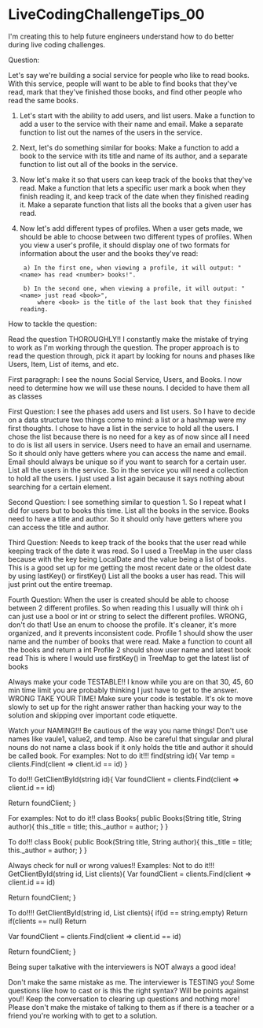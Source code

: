 # LiveCodingChallengeTips_00
 I'm creating this to help future engineers understand how to do better during live coding challenges.
 
 Question:
 
Let's say we're building a social service for people who like to read books. 
With this service, people will want to be able to find books that they've read, mark that they've finished those books, and find other people who read the same books.

1) Let's start with the ability to add users, and list users. 
	Make a function to add a user to the service with their name and email. 
	Make a separate function to list out the names of the users in the service.

2) Next, let's do something similar for books: 
	Make a function to add a book to the service with its title and name of its author, 
	and a separate function to list out all of the books in the service.

3) Now let's make it so that users can keep track of the books that they've read. 
	Make a function that lets a specific user mark a book when they finish reading it, 
	and keep track of the date when they finished reading it. 
	Make a separate function that lists all the books that a given user has read.

4) Now let's add different types of profiles. 
	When a user gets made, we should be able to choose between two different types of profiles. 
	When you view a user's profile, it should display one of two formats for information about the user and the books they've read:

  		a) In the first one, when viewing a profile, it will output: "<name> has read <number> books!".

  		b) In the second one, when viewing a profile, it will output: "<name> just read <book>",
  			where <book> is the title of the last book that they finished reading.

How to tackle the question:

Read the question THOROUGHLY!!
 I constantly make the mistake of trying to work as I'm working through the question. The proper approach is to read the question through, pick it apart   by looking for nouns and phases like Users, Item, List of items, and etc.

First paragraph:
 I see the nouns Social Service, Users, and Books. 
  I now need to determine how we will use these nouns. I decided to have them all as classes

First Question:
 I see the phases add users and list users. 
  So I have to decide on a data structure two things come to mind: a list or a hashmap were my first thoughts. I chose to have a list in the service to     hold all the users. I chose the list because there is no need for a key as of now since all I need to do is list all users in service.
 Users need to have an email and username. 
  So it should only have getters where you can access the name and email. Email should always be unique so if you want to search for a certain user.
 List all the users in the service. 
  So in the service you will need a collection to hold all the users. I just used a list again because it says nothing about searching for a certain       element. 

Second Question:
 I see something similar to question 1. 
  So I repeat what I did for users but to books this time. 
 List all the books in the service.
 Books need to have a title and author. 
  So it should only have getters where you can access the title and author.
 
Third Question:
 Needs to keep track of the books that the user read while keeping track of the date it was read. 
  So I used a TreeMap in the user class because with the key being LocalDate and the value being a list of books. This is a good set up for me getting the most recent date or the oldest date by using lastKey() or firstKey()
 List all the books a user has read. 
  This will just print out the entire treemap.

Fourth Question:
 When the user is created should be able to choose between 2 different profiles.
  So when reading this I usually will think oh i can just use a bool or int or string to select the different profiles. WRONG, don't do that! Use an enum  to choose the profile. It's cleaner, it's more organized, and it prevents inconsistent code.
 Profile 1 should show the user name and the number of books that were read.
  Make a function to count all the books and return a int
 Profile 2 should show user name and latest book read
  This is where I would use firstKey() in TreeMap to get the latest list of books


Always make your code TESTABLE!!
 I know while you are on that 30, 45, 60 min time limit you are probably thinking I just have to get to the answer. WRONG TAKE YOUR TIME! Make sure your code is testable. It's ok to move slowly to set up for the right answer rather than hacking your way to the solution and skipping over important code etiquette. 

Watch your NAMING!!!
 Be cautious of the way you name things! Don't use names like vaule1, value2, and temp. Also be careful that singular and plural nouns do not name a class book if it only holds the title and author it should be called book.
 For examples:
  Not to do it!!!
   find(string id){
   Var temp = clients.Find(client => client.id == id)
   }

  To do!!!
   GetClientById(string id){
   Var foundClient = clients.Find(client => client.id == id)

   Return foundClient;
   }

 For examples:
  Not to do it!!
   class Books{
       public Books(String title, String author){
         this._title = title;
         this._author = author;
       }
   }


  To do!!!
   class Book{
       public Book(String title, String author){
         this._title = title;
         this._author = author;
       }
   }



Always check for null or wrong values!!
 Examples:
  Not to do it!!!
   GetClientById(string id, List clients){
   Var foundClient = clients.Find(client => client.id == id)

   Return foundClient;
   }

  To do!!!!
   GetClientById(string id, List clients){
    if(id == string.empty)
     Return
    if(clients == null)
     Return

   Var foundClient = clients.Find(client => client.id == id)

   Return foundClient;
   }

Being super talkative with the interviewers is NOT always a good idea!

 Don't make the same mistake as me. The interviewer is TESTING you! Some questions like how to cast or is this the right syntax? Will be points against you!! Keep the conversation to clearing up questions and nothing more! Please don't make the mistake of talking to them as if there is a teacher or a friend you're working with to get to a solution.
